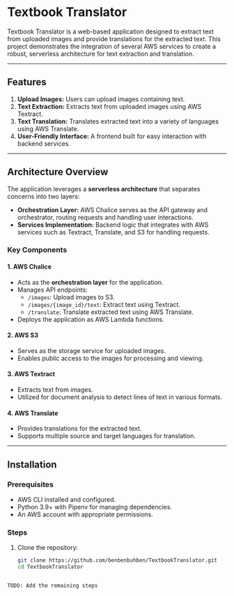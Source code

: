 # Textbook Translator

Textbook Translator is a web-based application designed to extract text from uploaded images and provide translations for the extracted text. This project demonstrates the integration of several AWS services to create a robust, serverless architecture for text extraction and translation.

---

## Features
1. **Upload Images:** Users can upload images containing text.
2. **Text Extraction:** Extracts text from uploaded images using AWS Textract.
3. **Text Translation:** Translates extracted text into a variety of languages using AWS Translate.
4. **User-Friendly Interface:** A frontend built for easy interaction with backend services.

---

## Architecture Overview

The application leverages a **serverless architecture** that separates concerns into two layers:
- **Orchestration Layer:** AWS Chalice serves as the API gateway and orchestrator, routing requests and handling user interactions.
- **Services Implementation:** Backend logic that integrates with AWS services such as Textract, Translate, and S3 for handling requests.

### Key Components

#### 1. **AWS Chalice**
- Acts as the **orchestration layer** for the application.
- Manages API endpoints:
  - `/images`: Upload images to S3.
  - `/images/{image_id}/text`: Extract text using Textract.
  - `/translate`: Translate extracted text using AWS Translate.
- Deploys the application as AWS Lambda functions.

#### 2. **AWS S3**
- Serves as the storage service for uploaded images.
- Enables public access to the images for processing and viewing.

#### 3. **AWS Textract**
- Extracts text from images.
- Utilized for document analysis to detect lines of text in various formats.

#### 4. **AWS Translate**
- Provides translations for the extracted text.
- Supports multiple source and target languages for translation.

---

## Installation

### Prerequisites
- AWS CLI installed and configured.
- Python 3.9+ with Pipenv for managing dependencies.
- An AWS account with appropriate permissions.

### Steps
1. Clone the repository:
   ```bash
   git clone https://github.com/benbenbuhben/TextbookTranslator.git
   cd TextbookTranslator
  ```

  TODO: Add the remaining steps